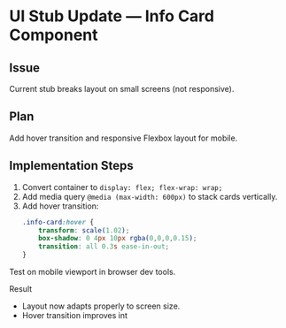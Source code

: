 # UI Stub Update — Info Card Component

## Issue
Current stub breaks layout on small screens (not responsive).

## Plan
Add hover transition and responsive Flexbox layout for mobile.

## Implementation Steps
1. Convert container to `display: flex; flex-wrap: wrap;`
2. Add media query `@media (max-width: 600px)` to stack cards vertically.
3. Add hover transition:
   ```css
   .info-card:hover {
       transform: scale(1.02);
       box-shadow: 0 4px 10px rgba(0,0,0,0.15);
       transition: all 0.3s ease-in-out;
   }
Test on mobile viewport in browser dev tools.

Result
- Layout now adapts properly to screen size.
- Hover transition improves int
